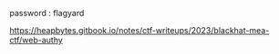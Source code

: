 password : flagyard 

https://heapbytes.gitbook.io/notes/ctf-writeups/2023/blackhat-mea-ctf/web-authy
